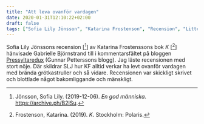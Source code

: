 ```yaml
---
title: "Att leva ovanför vardagen"
date: 2020-01-31T12:10:22+02:00
draft: false
tags: ["Sofia Lily Jönsson", "Katarina Frostenson", "Recension", "Litteratur", "Kulturdebatt"]
---
```


Sofia Lily Jönssons recension [[^1]] av Katarina Frostenssons bok _K_ [[^2]] hänvisade Gabrielle Björnstrand till i kommentarsfältet på bloggen [Pressyltaredux](https://archive.ph/IM5cY) (Gunnar Petterssons blogg). Jag läste recensionen med stort nöje. Där skildrar SLJ hur KF alltid verkar ha levt ovanför vardagen med brända grötkastruller och så vidare. Recensionen var skickligt skrivet och blottlade något bakomliggande och mänskligt.

[^1]: Jönsson, Sofia Lily. (2019-12-06). _En god människa_. <https://archive.ph/B2ISu>.
[^2]: Frostenson, Katarina. (2019). _K_. Stockholm: Polaris.
